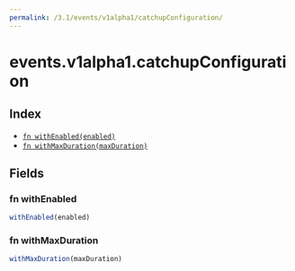 ```yaml
---
permalink: /3.1/events/v1alpha1/catchupConfiguration/
---
```


# events.v1alpha1.catchupConfiguration



## Index

* [`fn withEnabled(enabled)`](#fn-withenabled)
* [`fn withMaxDuration(maxDuration)`](#fn-withmaxduration)

## Fields

### fn withEnabled

```ts
withEnabled(enabled)
```



### fn withMaxDuration

```ts
withMaxDuration(maxDuration)
```

